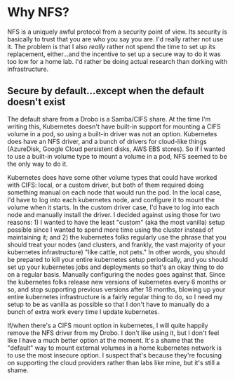 # Why NFS?

NFS is a uniquely awful protocol from a security point of view. Its security is basically
to trust that you are who you say you are. I'd really rather not use it. The problem is that 
I also *really* rather not spend the time to set up its replacement, either...and the incentive
to set up a secure way to do it was too low for a home lab. I'd rather be doing actual research 
than dorking with infrastructure. 

## Secure by default...except when the default doesn't exist

The default share from a Drobo is a Samba/CIFS share. At the time I'm writing this, Kubernetes doesn't have built-in 
support for mounting a CIFS volume in a pod, so using a built-in driver was not an option. Kubernetes does have an NFS 
driver, and a bunch of drivers for cloud-like things (AzureDisk, Google Cloud persistent disks, AWS EBS stores). So if I
wanted to use a built-in volume type to mount a volume in a pod, NFS seemed to be the only way to do it.

Kubernetes does have some other volume types that could have worked with CIFS: local, or a custom driver, but both of them 
required doing something manual on each node that would run the pod. In the local case, I'd have to log into each 
kubernetes node, and configure it to mount the volume when it starts. In the custom driver case, I'd have to log into 
each node and manually install the driver. I decided against using those for two reasons: 1) I wanted to have the least 
"custom" (aka the most vanilla) setup possible since I wanted to spend more time using the cluster instead of 
maintaining it; and 2) the kubernetes folks regularly use the phrase that you should treat your nodes (and clusters, and 
frankly, the vast majority of your kubernetes infrastructure) "like cattle, not pets." In other words, you should be 
prepared to kill your entire kubernetes setup periodically, and you should set up your kubernetes jobs and deployments 
so that's an okay thing to do on a regular basis. Manually configuring the nodes goes against that. Since the 
kubernetes folks release new versions of kubernetes every 6 months or so, and stop supporting previous versions after
18 months, blowing up your entire kubernetes infrastructure is a fairly regular thing to do, so I need my setup to be
as vanilla as possible so that I don't have to manually do a bunch of extra work every time I update kubernetes.

If/when there's a CIFS mount option in kubernetes, I will quite happily remove the NFS driver from my Drobo. I don't 
like using it, but I don't feel like I have a much better option at the moment. It's a shame that the "default" way to 
mount external volumes in a home kubernetes network is to use the most insecure option. I suspect that's because 
they're focusing on supporting the cloud providers rather than labs like mine, but it's still a shame.